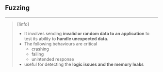 ## Fuzzing
---
>[!info]
> - It involves sending **invalid or random data to an application** to test its ability to **handle unexpected data.**
> - The following behaviours are critical 
> 	- crashing 
> 	- failing 
> 	- unintended response
> - useful for detecting the **logic issues and the memory leaks** 